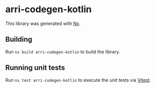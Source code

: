 # arri-codegen-kotlin

This library was generated with [Nx](https://nx.dev).

## Building

Run `nx build arri-codegen-kotlin` to build the library.

## Running unit tests

Run `nx test arri-codegen-kotlin` to execute the unit tests via [Vitest](https://vitest.dev).
